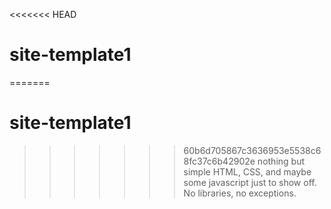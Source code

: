 <<<<<<< HEAD
# site-template1
=======
# site-template1
>>>>>>> 60b6d705867c3636953e5538c68fc37c6b42902e
nothing but simple HTML, CSS, and maybe some javascript just to show off. No libraries, no exceptions.